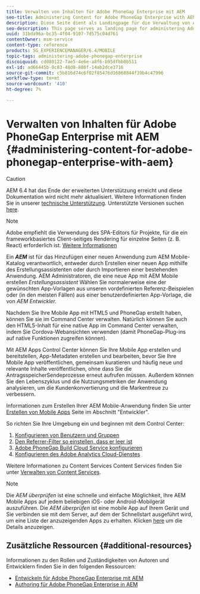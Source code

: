 ```yaml
---
title: Verwalten von Inhalten für Adobe PhoneGap Enterprise mit AEM
seo-title: Administering Content for Adobe PhoneGap Enterprise with AEM
description: Diese Seite dient als Landingpage für die Verwaltung von Adobe PhoneGap Enterprise.
seo-description: This page serves as landing page for administering Adobe PhoneGap Enterprise.
uuid: 31bda96a-bc35-4f04-9107-7d575c04d761
contentOwner: msm-service
content-type: reference
products: SG_EXPERIENCEMANAGER/6.4/MOBILE
topic-tags: administering-adobe-phonegap-enterprise
discoiquuid: cd080122-7ae5-4e6e-a8f6-b95dfbb0b511
exl-id: ad66445b-0c83-48d0-880f-14ab2dce3716
source-git-commit: c5b816d74c6f02f85476d16868844f39b4c47996
workflow-type: tm+mt
source-wordcount: '410'
ht-degree: 7%

---
```


# Verwalten von Inhalten für Adobe PhoneGap Enterprise mit AEM {#administering-content-for-adobe-phonegap-enterprise-with-aem}

>[!CAUTION]
>
>AEM 6.4 hat das Ende der erweiterten Unterstützung erreicht und diese Dokumentation wird nicht mehr aktualisiert. Weitere Informationen finden Sie in unserer [technische Unterstützung](https://helpx.adobe.com/de/support/programs/eol-matrix.html). Unterstützte Versionen suchen [here](https://experienceleague.adobe.com/docs/?lang=de).

>[!NOTE]
>
>Adobe empfiehlt die Verwendung des SPA-Editors für Projekte, für die ein frameworkbasiertes Client-seitiges Rendering für einzelne Seiten (z. B. React) erforderlich ist. [Weitere Informationen](/help/sites-developing/spa-overview.md)

Ein ***AEM*** ist für das Hinzufügen einer neuen Anwendung zum AEM Mobile-Katalog verantwortlich, entweder durch Erstellen einer neuen App mithilfe des Erstellungsassistenten oder durch Importieren einer bestehenden Anwendung. AEM Administratoren, die eine neue App mit AEM Mobile erstellen *Erstellungsassistent* Wählen Sie normalerweise eine der gewünschten App-Vorlagen aus unseren vordefinierten Referenz-Beispielen oder (in den meisten Fällen) aus einer benutzerdefinierten App-Vorlage, die von *AEM Entwickler.*

Nachdem Sie Ihre Mobile App mit HTML5 und PhoneGap erstellt haben, können Sie sie im Command Center verwalten. Natürlich können Sie auch den HTML5-Inhalt für eine native App im Command Center verwalten, indem Sie Cordova-Webansichten verwenden (damit PhoneGap-Plug-ins auf native Funktionen zugreifen können).

Mit AEM Apps Control Center können Sie Ihre Mobile App erstellen und bereitstellen, App-Metadaten erstellen und bearbeiten, bevor Sie Ihre Mobile App veröffentlichen, gemeinsam kuratieren und häufig neue und relevante Inhalte veröffentlichen, ohne dass Sie die AntragsspeicherSendeprozesse erneut aufrufen müssen. Außerdem können Sie den Lebenszyklus und die Nutzungsmetriken der Anwendung analysieren, um die Kundenkonvertierung und die Markentreue zu verbessern.

Informationen zum Erstellen Ihrer AEM Mobile-Anwendung finden Sie unter [Erstellen von Mobile Apps](/help/mobile/building-app-mobile-phonegap.md) Seite im Abschnitt &quot;Entwickler&quot;.

So richten Sie Ihre Umgebung ein und beginnen mit dem Control Center:

1. [Konfigurieren von Benutzern und Gruppen](/help/mobile/configure-users-groups.md)
1. [Den Referrer-Filter so einstellen, dass er leer ist](/help/mobile/setting-referrer-filter-empty.md)
1. [Adobe PhoneGap Build Cloud Service konfigurieren](/help/mobile/configure-phonegap-build-cloud.md)
1. [Konfigurieren des Adobe Analytics Cloud-Dienstes](/help/mobile/configure-adobe-mobile-cloud-service.md)

Weitere Informationen zu Content Services Content Services finden Sie unter [Verwalten von Content Services](/help/mobile/developing-content-services.md).

>[!NOTE]
>
>Die *AEM überprüfen* ist eine schnelle und einfache Möglichkeit, Ihre AEM Mobile Apps auf jedem beliebigen iOS- oder Android-Mobilgerät auszuführen. Die *AEM überprüfen* ist eine mobile App auf Ihrem Gerät und Sie verbinden sie mit dem Server, auf dem der Schnellstart ausgeführt wird, um eine Liste der anzuzeigenden Apps zu erhalten. Klicken [here](/help/mobile/phonegap-mobile-quickstart.md) um die Details anzuzeigen.

## Zusätzliche Ressourcen {#additional-resources}

Informationen zu den Rollen und Zuständigkeiten von Autoren und Entwicklern finden Sie in den folgenden Ressourcen:

* [Entwickeln für Adobe PhoneGap Enterprise mit AEM](/help/mobile/developing-in-phonegap.md)
* [Authoring für Adobe PhoneGap Enterprise in AEM](/help/mobile/phonegap.md)

